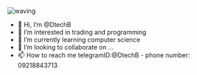 ![waving](https://capsule-render.vercel.app/api?type=waving&height=200&text=Danial%20Bayati%20(DtechB)&fontAlignY=40&color=gradient)

- 👋 Hi, I’m @DtechB
- 👀 I’m interested in trading and programming
- 🌱 I’m currently learning computer science
- 💞️ I’m looking to collaborate on ...
- 📫 How to reach me telegramID:@DtechB - phone number: 09218843713

<!---
DtechB/DtechB is a ✨ special ✨ repository because its `README.md` (this file) appears on your GitHub profile.
You can click the Preview link to take a look at your changes.
--->
